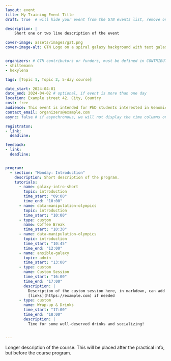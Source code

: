 ```yaml
---
layout: event
title: My Training Event Title
draft: true  # will hide your event from the GTN events list, remove once you are ready to announce your event

description: |
    Short one or two line description of the event

cover-image: assets/images/gat.png
cover-image-alt: GTN Logo on a spiral galaxy background with text galaxy admin training


organizers: # GTN contributors or funders, must be defined in CONTRIBUTORS.yaml
- shiltemann
- hexylena

tags: [Topic 1, Topic 2, 5-day course]

date_start: 2024-04-01
date_end: 2024-04-02 # optional, if event is more than one day
location: Example street 42, City, Country
cost: free
audience: This event is intended for PhD students interested in Genomics. A basic knowledge in R is useful but not required.
contact_email: organizers@example.com
async: false # if asynchronous, we will not display the time columns on the program

registraton:
- link:
  deadline:

feedback:
- link:
  deadline:


program:
  - section: "Monday: Introduction"
    description: Short description of the program.
    tutorials:
      - name: galaxy-intro-short
        topic: introduction
        time_start: "09:00"
        time_end: "10:00"
      - name: data-manipulation-olympics
        topic: introduction
        time_start: "10:00"
      - type: custom
        name: Coffee Break
        time_start: "10:30"
      - name: data-manipulation-olympics
        topic: introduction
        time_start: "10:45"
        time_end: "12:00"
      - name: ansible-galaxy
        topic: admin
        time_start: "13:00"
      - type: custom
        name: Custom Session
        time_start: "16:00"
        time_end: "17:00"
        description: |
          Description of the custom session here, in markdown, can add
          [links](https://example.com) if needed
      - type: custom
        name: Wrap-up & Drinks
        time_start: "17:00"
        time_end: "18:00"
        description: |
          Time for some well-deserved drinks and socializing!


---
```


Longer description of the course. This will be placed after the practical info, but before the course program.
